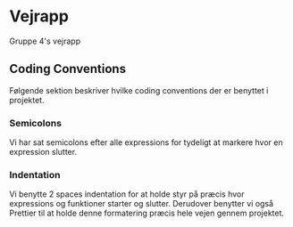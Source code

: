 # Vejrapp
Gruppe 4's vejrapp

## Coding Conventions
Følgende sektion beskriver hvilke coding conventions der er benyttet i projektet.

### Semicolons
Vi har sat semicolons efter alle expressions for tydeligt at markere hvor en expression slutter.

### Indentation
Vi benytte 2 spaces indentation for at holde styr på præcis hvor expressions og funktioner starter og slutter.
Derudover benytter vi også Prettier til at holde denne formatering præcis hele vejen gennem projektet.